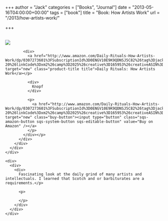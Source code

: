 +++
author = "Jack"
categories = ["Books", "Journal"]
date = "2013-05-16T04:00:00+00:00"
tags = ["book"]
title = "Book: How Artists Work"
url = "/2013/how-artists-work/"

+++

<div>
  <div>
    <div>
      <div>
        <div>
          <div>
            <div>
              <a href="http://www.amazon.com/Daily-Rituals-How-Artists-Work/dp/0307273601%3FSubscriptionId%3D0ENGV10E9K9QDNSJ5C82%26tag%3Djackbaty-20%26linkCode%3Dxm2%26camp%3D2025%26creative%3D165953%26creativeASIN%3D0307273601" target="new"><br /> <img src="https://ecx.images-amazon.com/images/I/517lOS%2BzzmL.jpg" /><br /> </a>
            </div>
            
            <div>
              <a href="http://www.amazon.com/Daily-Rituals-How-Artists-Work/dp/0307273601%3FSubscriptionId%3D0ENGV10E9K9QDNSJ5C82%26tag%3Djackbaty-20%26linkCode%3Dxm2%26camp%3D2025%26creative%3D165953%26creativeASIN%3D0307273601" target="new" class="product-title title">Daily Rituals: How Artists Work</a></p> 
              
              <div>
                Knopf
              </div>
              
              <p>
                <a href="http://www.amazon.com/Daily-Rituals-How-Artists-Work/dp/0307273601%3FSubscriptionId%3D0ENGV10E9K9QDNSJ5C82%26tag%3Djackbaty-20%26linkCode%3Dxm2%26camp%3D2025%26creative%3D165953%26creativeASIN%3D0307273601" target="new" class="buy-button"><input type="button" class="sqs-amazon-button sqs-system-button sqs-editable-button" value="Buy on Amazon" /></a>
              </p>
            </div></p>
          </div>
        </div>
      </div>
    </div>
    
    <div>
      <div>
        <div>
          Fascinating look at the daily grind of many artists and intellectuals. I learned that Scotch and or barbiturates are a requirements.</p> 
          
          <p>
             
          </p>
        </div>
      </div>
    </div>
  </div>
</div>